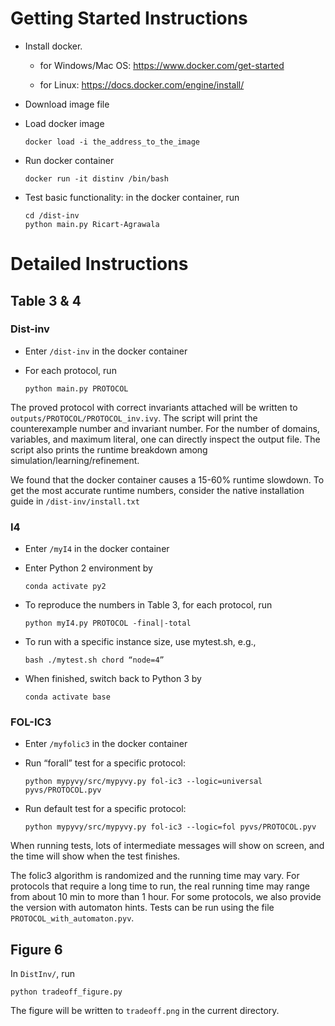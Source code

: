 # Getting Started Instructions

- Install docker.

    - for Windows/Mac OS: https://www.docker.com/get-started 

    - for Linux: https://docs.docker.com/engine/install/

- Download image file

- Load docker image
    ```
    docker load -i the_address_to_the_image
    ```
  
- Run docker container
    ```
    docker run -it distinv /bin/bash
    ```
    
- Test basic functionality: in the docker container, run
    ```
    cd /dist-inv
    python main.py Ricart-Agrawala
    ```

# Detailed Instructions

## Table 3 & 4

### Dist-inv

- Enter ```/dist-inv```  in the docker container

- For each protocol, run 
    ```
    python main.py PROTOCOL
    ```

The proved protocol with correct invariants attached will be written to ```outputs/PROTOCOL/PROTOCOL_inv.ivy```. 
The script will print the counterexample number and invariant number. 
For the number of domains, variables, and maximum literal, one can directly inspect the output file. 
The script also prints the runtime breakdown among simulation/learning/refinement.

We found that the docker container causes a 15-60% runtime slowdown. To get the most accurate runtime numbers, consider the native installation guide in ```/dist-inv/install.txt```

### I4

- Enter ```/myI4```  in the docker container

- Enter Python 2 environment by 
    ```
    conda activate py2
    ```


- To reproduce the numbers in Table 3, for each protocol, run
    ```
    python myI4.py PROTOCOL -final|-total
    ```

- To run with a specific instance size, use mytest.sh, e.g.,
    ```
    bash ./mytest.sh chord “node=4”
    ```
  
- When finished, switch back to Python 3 by
    ```
    conda activate base
    ```



### FOL-IC3

- Enter ```/myfolic3``` in the docker container

- Run “forall” test for a specific protocol:
    ```
    python mypyvy/src/mypyvy.py fol-ic3 --logic=universal pyvs/PROTOCOL.pyv
    ```
  
- Run default test for a specific protocol:
    ```
    python mypyvy/src/mypyvy.py fol-ic3 --logic=fol pyvs/PROTOCOL.pyv
    ```
  
When running tests, lots of intermediate messages will show on screen, and the time will show when the test finishes.

The folic3 algorithm is randomized and the running time may vary. For protocols that require a long time to run, the real running time may range from about 10 min to more than 1 hour.
For some protocols, we also provide the version with automaton hints. Tests can be run using the file ```PROTOCOL_with_automaton.pyv```.



## Figure 6

In ```DistInv/```, run 
```
python tradeoff_figure.py
```

The figure will be written to ```tradeoff.png``` in the current directory.
